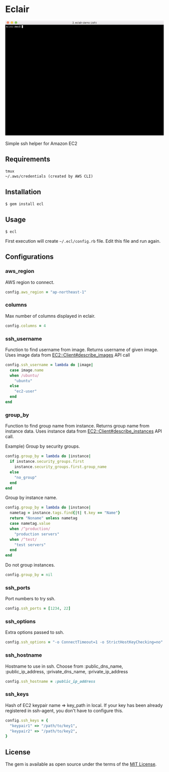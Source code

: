 # Eclair

![eclair gif](out.gif)

Simple ssh helper for Amazon EC2

## Requirements

```
tmux
~/.aws/credentials (created by AWS CLI)
```

## Installation

```console
$ gem install ecl
```

## Usage

```console
$ ecl
```

First execution will create `~/.ecl/config.rb` file. Edit this file and run again.

## Configurations

### aws_region

AWS region to connect.

```ruby
config.aws_region = "ap-northeast-1"
```

### columns

Max number of columns displayed in eclair.

```ruby
config.columns = 4
```

### ssh_username

Function to find username from image.
Returns username of given image.
Uses image data from [EC2::Client#describe_images](https://docs.aws.amazon.com/AWSRubySDK/latest/AWS/EC2/Client.html#describe_images-instance_method) API call

```ruby
config.ssh_username = lambda do |image|
  case image.name
  when /ubuntu/
    "ubuntu"
  else
    "ec2-user"
  end
end
```

### group_by

Function to find group name from instance.
Returns group name from instance data.
Uses instance data from [EC2::Client#describe_instances](https://docs.aws.amazon.com/AWSRubySDK/latest/AWS/EC2/Client.html#describe_instances-instance_method) API call.

Example)
Group by security groups.

```ruby
config.group_by = lambda do |instance|
  if instance.security_groups.first
    instance.security_groups.first.group_name
  else
    "no_group"
  end
end
```

Group by instance name.

```ruby
config.group_by = lambda do |instance|
  nametag = instance.tags.find{|t| t.key == "Name"}
  return "Noname" unless nametag
  case nametag.value
  when /^production/
    "production servers"
  when /^test/
    "test servers"
  end
end
```

Do not group instances.

```ruby
config.group_by = nil
```

### ssh_ports
Port numbers to try ssh.

```ruby
config.ssh_ports = [1234, 22]
```

### ssh_options
Extra options passed to ssh.

```ruby
config.ssh_options = "-o ConnectTimeout=1 -o StrictHostKeyChecking=no"
```

### ssh_hostname
Hostname to use in ssh.
Choose from :public_dns_name, :public_ip_address, :private_dns_name, :private_ip_address

```ruby
config.ssh_hostname = :public_ip_address
```

### ssh_keys
Hash of EC2 keypair name => key_path in local.
If your key has been already registered in ssh-agent, you don't have to configure this.

```ruby
config.ssh_keys = {
  "keypair1" => "/path/to/key1",
  "keypair2" => "/path/to/key2",
}
```

## License

The gem is available as open source under the terms of the [MIT License](http://opensource.org/licenses/MIT).

